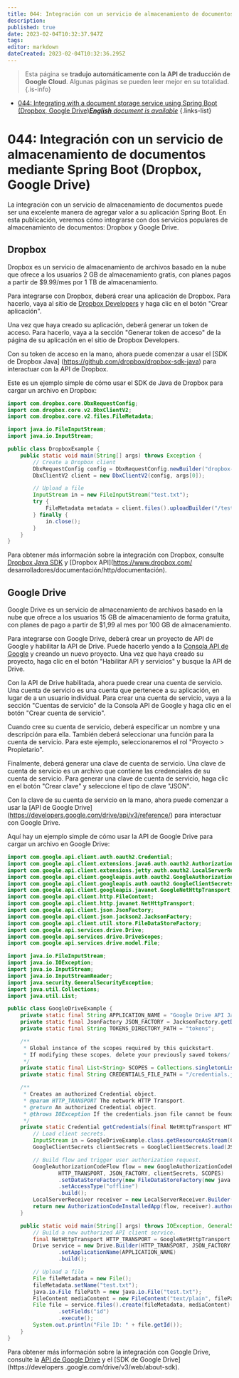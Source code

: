 ```yaml
---
title: 044: Integración con un servicio de almacenamiento de documentos mediante Spring Boot (Dropbox, Google Drive)
description: 
published: true
date: 2023-02-04T10:32:37.947Z
tags: 
editor: markdown
dateCreated: 2023-02-04T10:32:36.295Z
---
```


> Esta página se **tradujo automáticamente con la API de traducción de Google Cloud**.
Algunas páginas se pueden leer mejor en su totalidad.{.is-info}



- [044: Integrating with a document storage service using Spring Boot (Dropbox, Google Drive)***English** document is available*](/en/Knowledge-base/Spring-Boot/Learning/044-integrating-with-a-document-storage-service-using-spring-boot-dropbox-google-drive)
{.links-list}


# 044: Integración con un servicio de almacenamiento de documentos mediante Spring Boot (Dropbox, Google Drive)

La integración con un servicio de almacenamiento de documentos puede ser una excelente manera de agregar valor a su aplicación Spring Boot. En esta publicación, veremos cómo integrarse con dos servicios populares de almacenamiento de documentos: Dropbox y Google Drive.

## Dropbox

Dropbox es un servicio de almacenamiento de archivos basado en la nube que ofrece a los usuarios 2 GB de almacenamiento gratis, con planes pagos a partir de $9.99/mes por 1 TB de almacenamiento.

Para integrarse con Dropbox, deberá crear una aplicación de Dropbox. Para hacerlo, vaya al sitio de [Dropbox Developers](https://www.dropbox.com/developers) y haga clic en el botón "Crear aplicación".

Una vez que haya creado su aplicación, deberá generar un token de acceso. Para hacerlo, vaya a la sección "Generar token de acceso" de la página de su aplicación en el sitio de Dropbox Developers.

Con su token de acceso en la mano, ahora puede comenzar a usar el [SDK de Dropbox Java] (https://github.com/dropbox/dropbox-sdk-java) para interactuar con la API de Dropbox.

Este es un ejemplo simple de cómo usar el SDK de Java de Dropbox para cargar un archivo en Dropbox:

```java
import com.dropbox.core.DbxRequestConfig;
import com.dropbox.core.v2.DbxClientV2;
import com.dropbox.core.v2.files.FileMetadata;

import java.io.FileInputStream;
import java.io.InputStream;

public class DropboxExample {
    public static void main(String[] args) throws Exception {
        // Create a Dropbox client
        DbxRequestConfig config = DbxRequestConfig.newBuilder("dropbox-sdk-java-example").build();
        DbxClientV2 client = new DbxClientV2(config, args[0]);

        // Upload a file
        InputStream in = new FileInputStream("test.txt");
        try {
            FileMetadata metadata = client.files().uploadBuilder("/test.txt").uploadAndFinish(in);
        } finally {
            in.close();
        }
    }
}
```

Para obtener más información sobre la integración con Dropbox, consulte [Dropbox Java SDK](https://github.com/dropbox/dropbox-sdk-java) y [Dropbox API](https://www.dropbox.com/ desarrolladores/documentación/http/documentación).

## Google Drive

Google Drive es un servicio de almacenamiento de archivos basado en la nube que ofrece a los usuarios 15 GB de almacenamiento de forma gratuita, con planes de pago a partir de $1,99 al mes por 100 GB de almacenamiento.

Para integrarse con Google Drive, deberá crear un proyecto de API de Google y habilitar la API de Drive. Puede hacerlo yendo a la [Consola API de Google](https://console.developers.google.com/) y creando un nuevo proyecto. Una vez que haya creado su proyecto, haga clic en el botón "Habilitar API y servicios" y busque la API de Drive.

Con la API de Drive habilitada, ahora puede crear una cuenta de servicio. Una cuenta de servicio es una cuenta que pertenece a su aplicación, en lugar de a un usuario individual. Para crear una cuenta de servicio, vaya a la sección "Cuentas de servicio" de la Consola API de Google y haga clic en el botón "Crear cuenta de servicio".

Cuando cree su cuenta de servicio, deberá especificar un nombre y una descripción para ella. También deberá seleccionar una función para la cuenta de servicio. Para este ejemplo, seleccionaremos el rol "Proyecto > Propietario".

Finalmente, deberá generar una clave de cuenta de servicio. Una clave de cuenta de servicio es un archivo que contiene las credenciales de su cuenta de servicio. Para generar una clave de cuenta de servicio, haga clic en el botón "Crear clave" y seleccione el tipo de clave "JSON".

Con la clave de su cuenta de servicio en la mano, ahora puede comenzar a usar la [API de Google Drive] (https://developers.google.com/drive/api/v3/reference/) para interactuar con Google Drive.

Aquí hay un ejemplo simple de cómo usar la API de Google Drive para cargar un archivo en Google Drive:

```java
import com.google.api.client.auth.oauth2.Credential;
import com.google.api.client.extensions.java6.auth.oauth2.AuthorizationCodeInstalledApp;
import com.google.api.client.extensions.jetty.auth.oauth2.LocalServerReceiver;
import com.google.api.client.googleapis.auth.oauth2.GoogleAuthorizationCodeFlow;
import com.google.api.client.googleapis.auth.oauth2.GoogleClientSecrets;
import com.google.api.client.googleapis.javanet.GoogleNetHttpTransport;
import com.google.api.client.http.FileContent;
import com.google.api.client.http.javanet.NetHttpTransport;
import com.google.api.client.json.JsonFactory;
import com.google.api.client.json.jackson2.JacksonFactory;
import com.google.api.client.util.store.FileDataStoreFactory;
import com.google.api.services.drive.Drive;
import com.google.api.services.drive.DriveScopes;
import com.google.api.services.drive.model.File;

import java.io.FileInputStream;
import java.io.IOException;
import java.io.InputStream;
import java.io.InputStreamReader;
import java.security.GeneralSecurityException;
import java.util.Collections;
import java.util.List;

public class GoogleDriveExample {
    private static final String APPLICATION_NAME = "Google Drive API Java Quickstart";
    private static final JsonFactory JSON_FACTORY = JacksonFactory.getDefaultInstance();
    private static final String TOKENS_DIRECTORY_PATH = "tokens";

    /**
     * Global instance of the scopes required by this quickstart.
     * If modifying these scopes, delete your previously saved tokens/ folder.
     */
    private static final List<String> SCOPES = Collections.singletonList(DriveScopes.DRIVE_FILE);
    private static final String CREDENTIALS_FILE_PATH = "/credentials.json";

    /**
     * Creates an authorized Credential object.
     * @param HTTP_TRANSPORT The network HTTP Transport.
     * @return An authorized Credential object.
     * @throws IOException If the credentials.json file cannot be found.
     */
    private static Credential getCredentials(final NetHttpTransport HTTP_TRANSPORT) throws IOException {
        // Load client secrets.
        InputStream in = GoogleDriveExample.class.getResourceAsStream(CREDENTIALS_FILE_PATH);
        GoogleClientSecrets clientSecrets = GoogleClientSecrets.load(JSON_FACTORY, new InputStreamReader(in));

        // Build flow and trigger user authorization request.
        GoogleAuthorizationCodeFlow flow = new GoogleAuthorizationCodeFlow.Builder(
                HTTP_TRANSPORT, JSON_FACTORY, clientSecrets, SCOPES)
                .setDataStoreFactory(new FileDataStoreFactory(new java.io.File(TOKENS_DIRECTORY_PATH)))
                .setAccessType("offline")
                .build();
        LocalServerReceiver receiver = new LocalServerReceiver.Builder().setPort(8888).build();
        return new AuthorizationCodeInstalledApp(flow, receiver).authorize("user");
    }

    public static void main(String[] args) throws IOException, GeneralSecurityException {
        // Build a new authorized API client service.
        final NetHttpTransport HTTP_TRANSPORT = GoogleNetHttpTransport.newTrustedTransport();
        Drive service = new Drive.Builder(HTTP_TRANSPORT, JSON_FACTORY, getCredentials(HTTP_TRANSPORT))
                .setApplicationName(APPLICATION_NAME)
                .build();

        // Upload a file
        File fileMetadata = new File();
        fileMetadata.setName("test.txt");
        java.io.File filePath = new java.io.File("test.txt");
        FileContent mediaContent = new FileContent("text/plain", filePath);
        File file = service.files().create(fileMetadata, mediaContent)
                .setFields("id")
                .execute();
        System.out.println("File ID: " + file.getId());
    }
}
```

Para obtener más información sobre la integración con Google Drive, consulte la [API de Google Drive](https://developers.google.com/drive/api/v3/reference/) y el [SDK de Google Drive](https://developers .google.com/drive/v3/web/about-sdk).